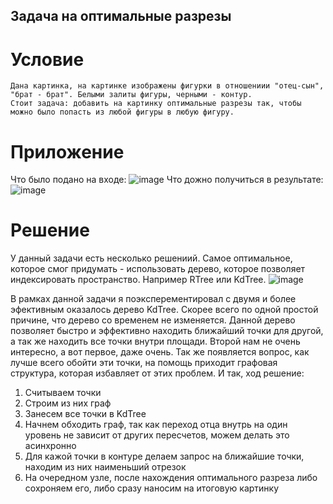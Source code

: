 ## Задача на оптимальные разрезы
# Условие
```
Дана картинка, на картинке изображены фигурки в отношениии "отец-сын", "брат - брат". Белыми залиты фигуры, черными - контур. 
Стоит задача: добавить на картинку оптимальные разрезы так, чтобы можно было попасть из любой фигуры в любую фигуру. 

```
# Приложение
Что было подано на входе:
![image](https://user-images.githubusercontent.com/15637637/198958009-8c16d6ca-fe8d-4575-8370-dde06bbb92ff.png)
Что дожно получиться в результате:
![image](https://user-images.githubusercontent.com/15637637/198958078-fdea3742-8b85-4d62-8dca-83162c0a81d5.png)
# Решение
У данный задачи есть несколько решениий. Самое оптимальное, которое смог придумать - использовать дерево, которое позволяет индексировать пространство. 
Например RTree или KdTree.
![image](https://user-images.githubusercontent.com/15637637/198961460-1f3f5b93-f8e2-4e05-8368-ac3171e5f6f8.png)

В рамках данной задачи я поэксперементировал с двумя и более эфективным оказалось дерево KdTree. Скорее всего по одной простой причине,
что дерево со временем не изменяется. Данной дерево позволяет быстро и эффективно находить ближайший точки для другой, а так же находить все точки внутри площади.
Второй нам не очень интересно, а вот первое, даже очень. Так же появляется вопрос, как лучше всего обойти эти точки, на помощь приходит графовая структура,
которая избавляет от этих проблем.
И так, ход решение:
1) Считываем точки
2) Строим из них граф
3) Занесем все точки в KdTree
4) Начнем обходить граф, так как переход отца внутрь на один уровень не зависит от других пересчетов, можем делать это асинхронно
5) Для кажой точки в контуре делаем запрос на ближайшие точки, находим из них наименьший отрезок
6) На очередном узле, после нахождения оптимального разреза либо сохроняем его, либо сразу наносим на итоговую картинку
